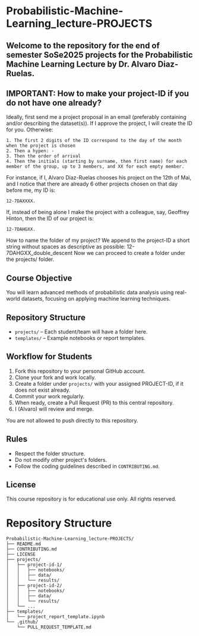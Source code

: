 # Probabilistic-Machine-Learning_lecture-PROJECTS

## Welcome to the repository for the end of semester SoSe2025 projects for the Probabilistic Machine Learning Lecture by Dr. Alvaro Diaz-Ruelas.

## IMPORTANT: How to make your project-ID if you do not have one already?
Ideally, first send me a project proposal in an email (preferably containing and/or describing the dataset(s)). If I approve the project, I will create the ID for you.
Otherwise:

    1. The first 2 digits of the ID correspond to the day of the month when the project is chosen
    2. Then a hypen: -
    3. Then the order of arrival
    4. Then the initials (starting by surname, then first name) for each member of the group, up to 3 members, and XX for each empty member.

For instance, if I, Alvaro Diaz-Ruelas chooses his project on the 12th of Mai, and I notice that there are already 6 other projects chosen on that day before me, my ID is: 

    12-7DAXXXX.

If, instead of being alone I make the project with a colleague, say, Geoffrey Hinton, then the ID of our project is: 

    12-7DAHGXX.

How to name the folder of my project? We append to the project-ID a short string without spaces as descriptive as possible: 12-7DAHGXX_double_descent
Now we can proceed to create a folder under the projects/ folder.
    

## Course Objective
You will learn advanced methods of probabilistic data analysis using real-world datasets, focusing on applying machine learning techniques.

## Repository Structure
- `projects/` – Each student/team will have a folder here.
- `templates/` – Example notebooks or report templates.

## Workflow for Students
1. Fork this repository to your personal GitHub account.
2. Clone your fork and work locally.
3. Create a folder under `projects/` with your assigned PROJECT-ID, if it does not exist already.
4. Commit your work regularly.
5. When ready, create a Pull Request (PR) to this central repository.
6. I (Alvaro) will review and merge.

You are not allowed to push directly to this repository.

## Rules
- Respect the folder structure.
- Do not modify other project's folders.
- Follow the coding guidelines described in `CONTRIBUTING.md`.

## License
This course repository is for educational use only. All rights reserved.


# Repository Structure

    Probabilistic-Machine-Learning_lecture-PROJECTS/
    ├── README.md
    ├── CONTRIBUTING.md
    ├── LICENSE
    ├── projects/
    │   ├── project-id-1/
    │   │   ├── notebooks/
    │   │   ├── data/
    │   │   └── results/
    │   ├── project-id-2/
    │   │   ├── notebooks/
    │   │   ├── data/
    │   │   └── results/
    │   └── ...
    ├── templates/
    │   └── project_report_template.ipynb
    └── .github/
        └── PULL_REQUEST_TEMPLATE.md
